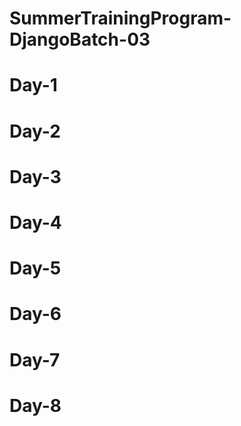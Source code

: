 # SummerTrainingProgram-DjangoBatch-03

# Day-1


# Day-2


# Day-3

# Day-4


# Day-5


# Day-6

# Day-7


# Day-8



